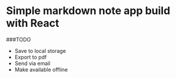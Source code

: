 # Simple markdown note app build with React

###TODO
- Save to local storage
- Export to pdf
- Send via email
- Make available offline
